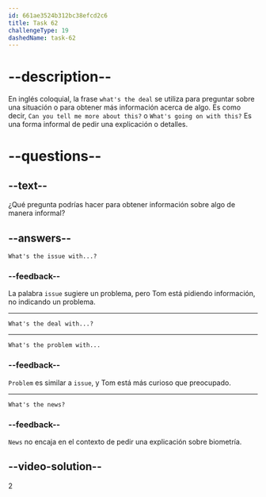 ```yaml
---
id: 661ae3524b312bc38efcd2c6
title: Task 62
challengeType: 19
dashedName: task-62
---
```


# --description--

En inglés coloquial, la frase `what's the deal` se utiliza para preguntar sobre una situación o para obtener más información acerca de algo. Es como decir, `Can you tell me more about this?` o `What's going on with this?` Es una forma informal de pedir una explicación o detalles.

# --questions--

## --text--

¿Qué pregunta podrías hacer para obtener información sobre algo de manera informal?

## --answers--

`What's the issue with...?`

### --feedback--

La palabra `issue` sugiere un problema, pero Tom está pidiendo información, no indicando un problema.

---

`What's the deal with...?`

---

`What's the problem with...`

### --feedback--

`Problem` es similar a `issue`, y Tom está más curioso que preocupado.

---

`What's the news?`

### --feedback--

`News` no encaja en el contexto de pedir una explicación sobre biometría.

## --video-solution--

2
